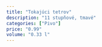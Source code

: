 ```yaml
---
title: "Tokajúci tetrov"
description: "11 stupňové, tmavé"
categories: ["Pivo"]
price: "0.99"
volume: "0.33 l"
---
```

